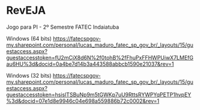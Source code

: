 # RevEJA
Jogo para PI - 2º Semestre FATEC Indaiatuba

Windows (64 bits)
https://fatecspgov-my.sharepoint.com/personal/lucas_maduro_fatec_sp_gov_br/_layouts/15/guestaccess.aspx?guestaccesstoken=fU2mCjX8d6N%2f0tohB%2fFhuPxFFHWPUiwX7LMEfGau6HU%3d&docid=0a4be7d14b3a443588abbcb1590e21037&rev=1

Windows (32 bits)
https://fatecspgov-my.sharepoint.com/personal/lucas_maduro_fatec_sp_gov_br/_layouts/15/guestaccess.aspx?guestaccesstoken=hsislTSBuNp9m5tGWKp7uU9RttsRYWPYqPETP1hvpEY%3d&docid=07e1d8e9946c04e698a559886b72c0002&rev=1

